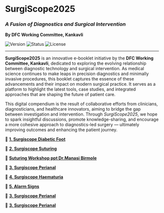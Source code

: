 
# SurgiScope2025  
### *A Fusion of Diagnostics and Surgical Intervention*  
**By DFC Working Committee, Kankavli**

![Version](https://img.shields.io/badge/version-1.0-blue.svg)
![Status](https://img.shields.io/badge/status-active-brightgreen)
![License](https://img.shields.io/badge/license-CC%20BY--NC--SA%204.0-lightgrey.svg)

---

**SurgiScope2025** is an innovative e-booklet initiative by the **DFC Working Committee, Kankavli**, dedicated to exploring the evolving relationship between diagnostic technology and surgical intervention. As medical science continues to make leaps in precision diagnostics and minimally invasive procedures, this booklet captures the essence of these advancements and their impact on modern surgical practice. It serves as a platform to highlight the latest tools, case studies, and integrated approaches that are shaping the future of patient care.

This digital compendium is the result of collaborative efforts from clinicians, diagnosticians, and healthcare innovators, aiming to bridge the gap between investigation and intervention. Through *SurgiScope2025*, we hope to spark insightful discussions, promote knowledge-sharing, and encourage a more cohesive approach to diagnostics-led surgery — ultimately improving outcomes and enhancing the patient journey.



📂  **[1. Surgiscope Diabetic Foot](https://github.com/knkworkingcommittee/SurgiScope2025/blob/main/1.%20Surgiscope%20Diabetic%20Foot.pdf)**


📂  **[2. Surgiscope Suturing](https://github.com/knkworkingcommittee/SurgiScope2025/blob/main/2.%20Surgiscope%20Suturing.pdf)**


📂  **[Suturing Workshop ppt Dr.Manasi Birmole](https://github.com/knkworkingcommittee/SurgiScope2025/blob/main/Suturing%20Workshop%20Manasi.pptx)**


📂  **[3. Surgiscope Perianal](https://github.com/knkworkingcommittee/SurgiScope2025/blob/main/3.%20Surgoscope%20Perianal.pdf)**


📂  **[4. Surgiscope Haematuria](https://github.com/knkworkingcommittee/SurgiScope2025/blob/main/4.%20Surgiscope%20Hematuria.pdf)**


📂  **[5. Alarm Signs](https://github.com/knkworkingcommittee/SurgiScope2025/blob/main/5.%20Alarm%20Signs.pdf)**





📂  **[3. Surgiscope Perianal](https://github.com/knkworkingcommittee/SurgiScope2025/blob/main/3.%20Surgoscope%20Perianal.pdf)**


📂  **[3. Surgiscope Perianal](https://github.com/knkworkingcommittee/SurgiScope2025/blob/main/3.%20Surgoscope%20Perianal.pdf)**

